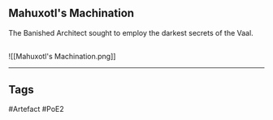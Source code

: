 ## Mahuxotl's Machination
The Banished Architect sought to employ the darkest secrets of the Vaal.
##
![[Mahuxotl's Machination.png]]

---
## Tags
#Artefact
#PoE2